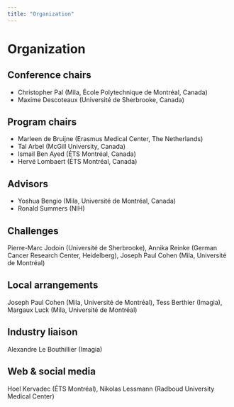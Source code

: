 ```yaml
---
title: "Organization"
---
```


# Organization

## Conference chairs
* Christopher Pal (Mila, École Polytechnique de Montréal, Canada)
* Maxime Descoteaux (Université de Sherbrooke, Canada)


## Program chairs
* Marleen de Bruijne (Erasmus Medical Center, The Netherlands)
* Tal Arbel (McGill University, Canada)
* Ismail Ben Ayed (ÉTS Montréal, Canada)
* Hervé Lombaert (ÉTS Montréal, Canada)

## Advisors
* Yoshua Bengio (Mila, Université de Montréal, Canada)
* Ronald Summers (NIH)

## Challenges
Pierre-Marc Jodoin (Université de Sherbrooke), Annika Reinke (German Cancer Research Center, Heidelberg), Joseph Paul Cohen (Mila, Université de Montréal)

## Local arrangements
Joseph Paul Cohen (Mila, Université de Montréal), Tess Berthier (Imagia), Margaux Luck (Mila, Université de Montréal)

## Industry liaison
Alexandre Le Bouthillier (Imagia)

## Web & social media
Hoel Kervadec (ÉTS Montréal), Nikolas Lessmann (Radboud University Medical Center)